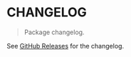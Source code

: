 # CHANGELOG

> Package changelog.

See [GitHub Releases](https://github.com/stdlib-js/simulate-iter-lanczos-pulse/releases) for the changelog.